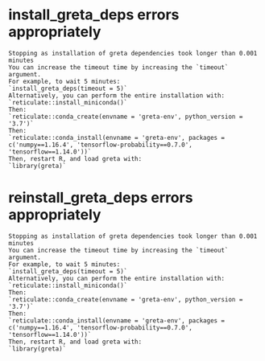 # install_greta_deps errors appropriately

    Stopping as installation of greta dependencies took longer than 0.001 minutes
    You can increase the timeout time by increasing the `timeout` argument.
    For example, to wait 5 minutes:
    `install_greta_deps(timeout = 5)`
    Alternatively, you can perform the entire installation with:
    `reticulate::install_miniconda()`
    Then:
    `reticulate::conda_create(envname = 'greta-env', python_version = '3.7')`
    Then:
    `reticulate::conda_install(envname = 'greta-env', packages = c('numpy==1.16.4', 'tensorflow-probability==0.7.0', 'tensorflow==1.14.0'))`
    Then, restart R, and load greta with:
    `library(greta)`

# reinstall_greta_deps errors appropriately

    Stopping as installation of greta dependencies took longer than 0.001 minutes
    You can increase the timeout time by increasing the `timeout` argument.
    For example, to wait 5 minutes:
    `install_greta_deps(timeout = 5)`
    Alternatively, you can perform the entire installation with:
    `reticulate::install_miniconda()`
    Then:
    `reticulate::conda_create(envname = 'greta-env', python_version = '3.7')`
    Then:
    `reticulate::conda_install(envname = 'greta-env', packages = c('numpy==1.16.4', 'tensorflow-probability==0.7.0', 'tensorflow==1.14.0'))`
    Then, restart R, and load greta with:
    `library(greta)`

